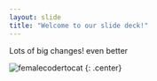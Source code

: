 ```yaml
---
layout: slide
title: "Welcome to our slide deck!"
---
```


Lots of big changes! even better 

![femalecodertocat](https://octodex.github.com/images/femalecodertocat.png)
{: .center}

